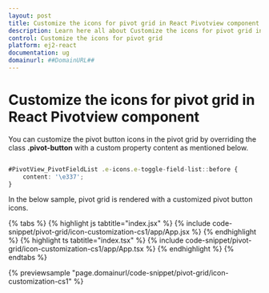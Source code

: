 ```yaml
---
layout: post
title: Customize the icons for pivot grid in React Pivotview component | Syncfusion
description: Learn here all about Customize the icons for pivot grid in Syncfusion React Pivotview component of Syncfusion Essential JS 2 and more.
control: Customize the icons for pivot grid 
platform: ej2-react
documentation: ug
domainurl: ##DomainURL##
---
```


# Customize the icons for pivot grid in React Pivotview component

You can customize the pivot button icons in the pivot grid by overriding the class **.pivot-button** with a custom property content as mentioned below.

```ts

#PivotView_PivotFieldList .e-icons.e-toggle-field-list::before {
    content: '\e337';
}

```

In the below sample, pivot grid is rendered with a customized pivot button icons.

{% tabs %}
{% highlight js tabtitle="index.jsx" %}
{% include code-snippet/pivot-grid/icon-customization-cs1/app/App.jsx %}
{% endhighlight %}
{% highlight ts tabtitle="index.tsx" %}
{% include code-snippet/pivot-grid/icon-customization-cs1/app/App.tsx %}
{% endhighlight %}
{% endtabs %}

 {% previewsample "page.domainurl/code-snippet/pivot-grid/icon-customization-cs1" %}
